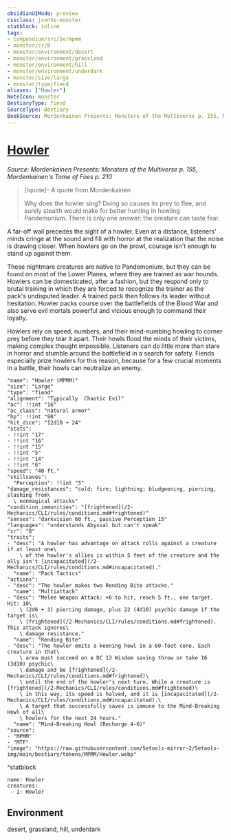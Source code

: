 ```yaml
---
obsidianUIMode: preview
cssclass: json5e-monster
statblock: inline
tags:
- compendium/src/5e/mpmm
- monster/cr/8
- monster/environment/desert
- monster/environment/grassland
- monster/environment/hill
- monster/environment/underdark
- monster/size/large
- monster/type/fiend
aliases: ["Howler"]
NoteIcon: monster
BestiaryType: fiend
SourceType: Bestiary
BookSource: Mordenkainen Presents: Monsters of the Multiverse p. 155, Mordenkainen's Tome of Foes p. 210
---
```

# [Howler](2-Mechanics\CLI\bestiary\fiend/howler-mpmm.md)
*Source: Mordenkainen Presents: Monsters of the Multiverse p. 155, Mordenkainen's Tome of Foes p. 210*  

> [!quote]- A quote from Mordenkainen  
> 
> Why does the howler sing? Doing so causes its prey to flee, and surely stealth would make for better hunting in howling Pandemonium. There is only one answer: the creature can taste fear.

A far-off wail precedes the sight of a howler. Even at a distance, listeners' minds cringe at the sound and fill with horror at the realization that the noise is drawing closer. When howlers go on the prowl, courage isn't enough to stand up against them.

These nightmare creatures are native to Pandemonium, but they can be found on most of the Lower Planes, where they are trained as war hounds. Howlers can be domesticated, after a fashion, but they respond only to brutal training in which they are forced to recognize the trainer as the pack's undisputed leader. A trained pack then follows its leader without hesitation. Howler packs course over the battlefields of the Blood War and also serve evil mortals powerful and vicious enough to command their loyalty.

Howlers rely on speed, numbers, and their mind-numbing howling to corner prey before they tear it apart. Their howls flood the minds of their victims, making complex thought impossible. Listeners can do little more than stare in horror and stumble around the battlefield in a search for safety. Fiends especially prize howlers for this reason, because for a few crucial moments in a battle, their howls can neutralize an enemy.

```statblock
"name": "Howler (MPMM)"
"size": "Large"
"type": "fiend"
"alignment": "Typically  Chaotic Evil"
"ac": !!int "16"
"ac_class": "natural armor"
"hp": !!int "90"
"hit_dice": "12d10 + 24"
"stats":
- !!int "17"
- !!int "16"
- !!int "15"
- !!int "5"
- !!int "14"
- !!int "6"
"speed": "40 ft."
"skillsaves":
  "Perception": !!int "5"
"damage_resistances": "cold; fire; lightning; bludgeoning, piercing, slashing from\
  \ nonmagical attacks"
"condition_immunities": "[frightened](/2-Mechanics/CLI/rules/conditions.md#frightened)"
"senses": "darkvision 60 ft., passive Perception 15"
"languages": "understands Abyssal but can't speak"
"cr": "8"
"traits":
- "desc": "A howler has advantage on attack rolls against a creature if at least one\
    \ of the howler's allies is within 5 feet of the creature and the ally isn't [incapacitated](/2-Mechanics/CLI/rules/conditions.md#incapacitated)."
  "name": "Pack Tactics"
"actions":
- "desc": "The howler makes two Rending Bite attacks."
  "name": "Multiattack"
- "desc": "Melee Weapon Attack: +6 to hit, reach 5 ft., one target. Hit: 10\
    \ (2d6 + 3) piercing damage, plus 22 (4d10) psychic damage if the target is\
    \ [frightened](/2-Mechanics/CLI/rules/conditions.md#frightened). This attack ignores\
    \ damage resistance."
  "name": "Rending Bite"
- "desc": "The howler emits a keening howl in a 60-foot cone. Each creature in that\
    \ area must succeed on a DC 13 Wisdom saving throw or take 16 (3d10) psychic\
    \ damage and be [frightened](/2-Mechanics/CLI/rules/conditions.md#frightened)\
    \ until the end of the howler's next turn. While a creature is [frightened](/2-Mechanics/CLI/rules/conditions.md#frightened)\
    \ in this way, its speed is halved, and it is [incapacitated](/2-Mechanics/CLI/rules/conditions.md#incapacitated).\
    \ A target that successfully saves is immune to the Mind-Breaking Howl of all\
    \ howlers for the next 24 hours."
  "name": "Mind-Breaking Howl (Recharge 4-6)"
"source":
- "MPMM"
- "MTF"
"image": "https://raw.githubusercontent.com/5etools-mirror-2/5etools-img/main/bestiary/tokens/MPMM/Howler.webp"
```
^statblock

```encounter-table
name: Howler
creatures:
 - 1: Howler
```

## Environment

desert, grassland, hill, underdark